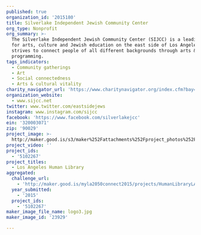 ```yaml
---
published: true
organization_id: '2015180'
title: Silverlake Independent Jewish Community Center
org_type: Nonprofit
org_summary: >-
  The Silverlake Independent Jewish Community Center (SIJCC) is a leading center
  for arts, culture and Jewish education on the east side of Los Angeles, and
  strives to connect people of all different backgrounds through arts & cultural
  programming.
tags_indicators:
  - Community gatherings
  - Art
  - Social connectedness
  - Arts & cultural vitality
charity_navigator_url: 'https://www.charitynavigator.org/index.cfm?bay=search.profile&ein=320003071'
organization_website:
  - www.sijcc.net
twitter: www.twitter.com/eastsidejews
instagram: www.instagram.com/sijcc
facebook: 'https://www.facebook.com/silverlakejcc'
ein: '320003071'
zip: '90029'
project_image: >-
  http://maker.good.is/s3/maker%252Fattachments%252Fproject_photos%252Fimages%252F23929%252Fdisplay%252Flogo3.jpg=c570x385
project_video: ''
project_ids:
  - '5102267'
project_titles:
  - Los Angeles Human Library
aggregated:
  challenge_url:
    - 'http://maker.good.is/myla2050connect2015/projects/HumanLibraryLA.html'
  year_submitted:
    - '2015'
  project_ids:
    - '5102267'
maker_image_file_name: logo3.jpg
maker_image_id: '23929'

---
```

